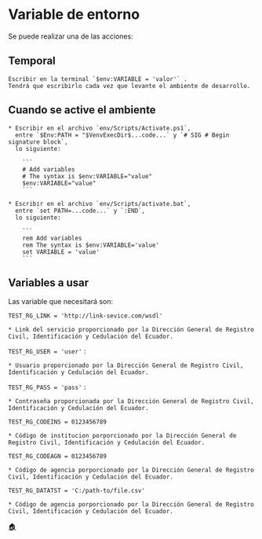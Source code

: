 # Variable de entorno 

Se puede realizar una de las acciones:

## Temporal

    Escribir en la terminal `$env:VARIABLE = 'valor'` .
    Tendrá que escribirlo cada vez que levante el ambiente de desarrollo.

## Cuando se active el ambiente

    * Escribir en el archivo `env/Scripts/Activate.ps1`,
      entre `$Env:PATH = "$VenvExecDir$...code...` y `# SIG # Begin signature block`,
      lo siguiente:

        ```
        # Add variables
        # The syntax is $env:VARIABLE="value"
        $env:VARIABLE="value"
        ```

    * Escribir en el archivo `env/Scripts/activate.bat`,
      entre `set PATH=...code...` y `:END`,
      lo siguiente:

        ```
        rem Add variables
        rem The syntax is $env:VARIABLE='value'
        set VARIABLE = 'value'
        ```

## Variables a usar

Las variable que necesitará son:

`TEST_RG_LINK = 'http://link-sevice.com/wsdl'`

    * Link del servicio proporcionado por la Dirección General de Registro Civil, Identificación y Cedulación del Ecuador.

`TEST_RG_USER = 'user'` :

    * Usuario proporcionado por la Dirección General de Registro Civil, Identificación y Cedulación del Ecuador.

`TEST_RG_PASS = 'pass'` :

    * Contraseña proporcionada por la Dirección General de Registro Civil, Identificación y Cedulación del Ecuador.

`TEST_RG_CODEINS = 0123456789`

    * Código de institucion porporcionado por la Dirección General de Registro Civil, Identificación y Cedulación del Ecuador.

`TEST_RG_CODEAGN = 0123456789`

    * Código de agencia porporcionado por la Dirección General de Registro Civil, Identificación y Cedulación del Ecuador.

`TEST_RG_DATATST = 'C:/path-to/file.csv'`

    * Código de agencia porporcionado por la Dirección General de Registro Civil, Identificación y Cedulación del Ecuador.



[:house:](../README.md)